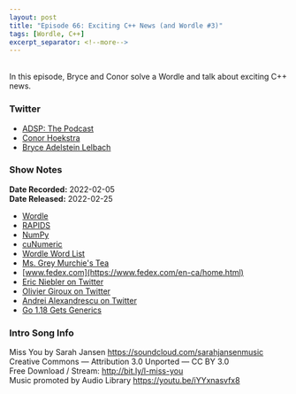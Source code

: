 ```yaml
---
layout: post
title: "Episode 66: Exciting C++ News (and Wordle #3)"
tags: [Wordle, C++]
excerpt_separator: <!--more-->
---
```

 
<div id="buzzsprout-player-10141299"></div><script src="https://www.buzzsprout.com/1501960/10141299-episode-66-exiciting-c-news-and-wordle-3.js?container_id=buzzsprout-player-10141299&player=small" type="text/javascript" charset="utf-8"></script>

<br>In this episode, Bryce and Conor solve a Wordle and talk about exciting C++ news.
 
<!--more-->
 
### Twitter
 
* [ADSP: The Podcast](https://twitter.com/adspthepodcast)
* [Conor Hoekstra](https://twitter.com/code_report)
* [Bryce Adelstein Lelbach](https://twitter.com/blelbach)
 
### Show Notes
 
**Date Recorded:** 2022-02-05 <br>
**Date Released:** 2022-02-25
 
* [Wordle](https://www.nytimes.com/games/wordle/index.html)
* [RAPIDS](https://rapids.ai/)
* [NumPy](https://numpy.org/)
* [cuNumeric](https://developer.nvidia.com/cunumeric)
* [Wordle Word List](https://www.reddit.com/r/wordle/comments/s4tcw8/a_note_on_wordles_word_list/)
* [Ms. Grey Murchie's Tea](https://www.murchies.com/product/ms-grey-tea-bags/)
* [www.fedex.com](https://www.fedex.com/en-ca/home.html)
* [Eric Niebler on Twitter](https://twitter.com/ericniebler)
* [Olivier Giroux on Twitter](https://twitter.com/__simt__)
* [Andrei Alexandrescu on Twitter](https://twitter.com/incomputable)
* [Go 1.18 Gets Generics](https://go.dev/blog/go1.18beta1)
 
### Intro Song Info
 
Miss You by Sarah Jansen https://soundcloud.com/sarahjansenmusic<br>
Creative Commons — Attribution 3.0 Unported — CC BY 3.0<br>
Free Download / Stream: http://bit.ly/l-miss-you<br>
Music promoted by Audio Library https://youtu.be/iYYxnasvfx8<br>